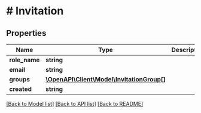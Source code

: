 # # Invitation

## Properties

Name | Type | Description | Notes
------------ | ------------- | ------------- | -------------
**role_name** | **string** |  |
**email** | **string** |  |
**groups** | [**\OpenAPI\Client\Model\InvitationGroup[]**](InvitationGroup.md) |  | [optional]
**created** | **string** |  | [optional]

[[Back to Model list]](../../README.md#models) [[Back to API list]](../../README.md#endpoints) [[Back to README]](../../README.md)
